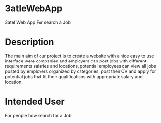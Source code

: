 # 3atleWebApp
3atel Web App For search a Job
# Description
The main aim of our project is to create a website with a nice easy to use interface were
companies and employers can post jobs with different requirements salaries and locations,
potential employees can view all jobs posted by employers organized by categories, post their
CV and apply for potential jobs that fit their qualifications with appropriate salary and location.
# Intended User 
For people how  search for a Job
